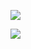 ![](https://www.nta.go.jp/tmp/da733378-b764-4c41-9dc3-d711ade26056/images/be4aa19418e6b0448c9de0aad1f89f213bdc03b607bd8689a24e3252310618b1.jpg)

![](https://www.nta.go.jp/tmp/da733378-b764-4c41-9dc3-d711ade26056/images/7b9e11df26732e8e267fcafb3516f2c57bb9381bb85b88066efa36b6aba48b79.jpg)